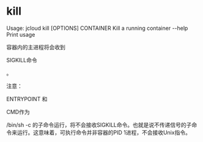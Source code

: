 # **kill**

Usage: jcloud kill [OPTIONS] CONTAINER
Kill a running container
--help Print usage

容器内的主进程将会收到

SIGKILL命令

。

注意：

ENTRYPOINT
和

CMD作为

/bin/sh -c
的子命令运行，将不会接收SIGKILL命令。也就是说不传递信号的子命令来运行。这意味着，可执行命令并非容器的PID 1进程，不会接收Unix指令。